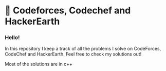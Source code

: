 # :bookmark: Codeforces, Codechef and HackerEarth
### Hello! 


In this repository I keep a track of all the problems I solve on CodeForces, CodeChef and HackerEarth. Feel free to check my solutions out!

Most of the solutions are in c++
